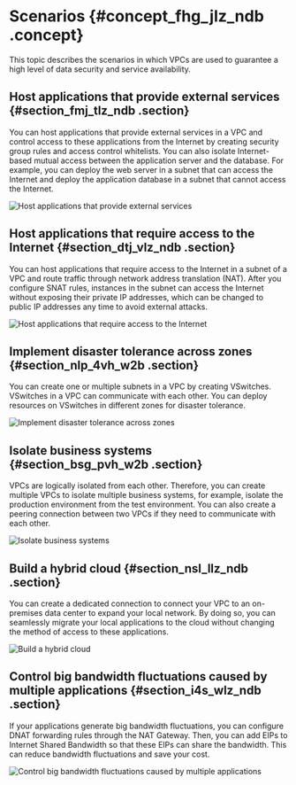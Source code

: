 # Scenarios {#concept_fhg_jlz_ndb .concept}

This topic describes the scenarios in which VPCs are used to guarantee a high level of data security and service availability.

## Host applications that provide external services {#section_fmj_tlz_ndb .section}

You can host applications that provide external services in a VPC and control access to these applications from the Internet by creating security group rules and access control whitelists. You can also isolate Internet-based mutual access between the application server and the database. For example, you can deploy the web server in a subnet that can access the Internet and deploy the application database in a subnet that cannot access the Internet.

![Host applications that provide external services](http://static-aliyun-doc.oss-cn-hangzhou.aliyuncs.com/assets/img/13390/15679426332768_en-US.png)

## Host applications that require access to the Internet {#section_dtj_vlz_ndb .section}

You can host applications that require access to the Internet in a subnet of a VPC and route traffic through network address translation \(NAT\). After you configure SNAT rules, instances in the subnet can access the Internet without exposing their private IP addresses, which can be changed to public IP addresses any time to avoid external attacks.

![Host applications that require access to the Internet](http://static-aliyun-doc.oss-cn-hangzhou.aliyuncs.com/assets/img/13390/15679426332769_en-US.png)

## Implement disaster tolerance across zones {#section_nlp_4vh_w2b .section}

You can create one or multiple subnets in a VPC by creating VSwitches. VSwitches in a VPC can communicate with each other. You can deploy resources on VSwitches in different zones for disaster tolerance.

![Implement disaster tolerance across zones](http://static-aliyun-doc.oss-cn-hangzhou.aliyuncs.com/assets/img/13390/15679426339780_en-US.png)

## Isolate business systems {#section_bsg_pvh_w2b .section}

VPCs are logically isolated from each other. Therefore, you can create multiple VPCs to isolate multiple business systems, for example, isolate the production environment from the test environment. You can also create a peering connection between two VPCs if they need to communicate with each other.

![Isolate business systems](http://static-aliyun-doc.oss-cn-hangzhou.aliyuncs.com/assets/img/13390/15679426339781_en-US.png)

## Build a hybrid cloud {#section_nsl_llz_ndb .section}

You can create a dedicated connection to connect your VPC to an on-premises data center to expand your local network. By doing so, you can seamlessly migrate your local applications to the cloud without changing the method of access to these applications.

![Build a hybrid cloud](http://static-aliyun-doc.oss-cn-hangzhou.aliyuncs.com/assets/img/13390/15679426332767_en-US.png)

## Control big bandwidth fluctuations caused by multiple applications {#section_i4s_wlz_ndb .section}

If your applications generate big bandwidth fluctuations, you can configure DNAT forwarding rules through the NAT Gateway. Then, you can add EIPs to Internet Shared Bandwidth so that these EIPs can share the bandwidth. This can reduce bandwidth fluctuations and save your cost.

![Control big bandwidth fluctuations caused by multiple applications](http://static-aliyun-doc.oss-cn-hangzhou.aliyuncs.com/assets/img/13390/15679426332770_en-US.png)

